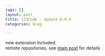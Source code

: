 ```yaml
---
tags: []
layout: post
title: 123Code - Update 0.0.6
categories: blog

---
```

new extension included:   
remote repositories, see [main post](http://the.cognitiveservices.ninja/admin/#/pages/_posts-2021-05-30-test-markdown/) for details